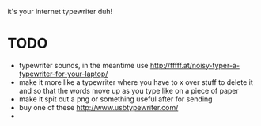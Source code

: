 it's your internet typewriter duh!


TODO
====

- typewriter sounds, in the meantime use
  http://fffff.at/noisy-typer-a-typewriter-for-your-laptop/
- make it more like a typewriter where you have to x over stuff to delete
  it and so that the words move up as you type like on a piece of paper
- make it spit out a png or something useful after for sending
- buy one of these http://www.usbtypewriter.com/
- 
